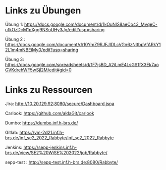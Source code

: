 # Links zu Übungen
Übung 1:  https://docs.google.com/document/d/1kOuNIS8aeCo43_MvqeC-ufkOzDcM1pXgg9NSoUHy3Jg/edit?usp=sharing

Übung 2 : https://docs.google.com/document/d/10YmZ9RJFJIDLcVGn6zNltbpVfARkY12L1m4mNBEiMy0/edit?usp=sharing

Übung 3: https://docs.google.com/spreadsheets/d/1F7jsBD_A2iLmE4LsGS1fX3Ek7aoGVKdrehWF5wSjl2M/edit#gid=0 

# Links zu Ressourcen

Jira: http://10.20.129.92:8080/secure/Dashboard.jspa

Carlook: https://github.com/aldaGit/carlook

Dumbo: https://dumbo.inf.h-brs.de/

Gitlab: https://vm-2d21.inf.h-brs.de/inf_se2_2022_Rabbyte/inf_se2_2022_Rabbyte

Jenkins: https://sepp-jenkins.inf.h-brs.de/view/SE2%20WiSE%202022/job/Rabbyte/

sepp-test : http://sepp-test.inf.h-brs.de:8080/Rabbyte/
